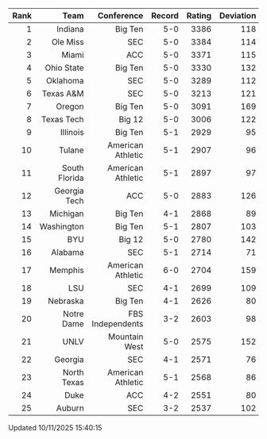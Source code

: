 | Rank  | Team                 | Conference           | Record   | Rating | Deviation |
| ---:  | ---:                 | ---:                 | ---:     | ---:   | ---:      |
| 1     | Indiana              | Big Ten              | 5-0      | 3386   | 118       |
| 2     | Ole Miss             | SEC                  | 5-0      | 3384   | 114       |
| 3     | Miami                | ACC                  | 5-0      | 3371   | 115       |
| 4     | Ohio State           | Big Ten              | 5-0      | 3330   | 132       |
| 5     | Oklahoma             | SEC                  | 5-0      | 3289   | 112       |
| 6     | Texas A&M            | SEC                  | 5-0      | 3213   | 121       |
| 7     | Oregon               | Big Ten              | 5-0      | 3091   | 169       |
| 8     | Texas Tech           | Big 12               | 5-0      | 3006   | 122       |
| 9     | Illinois             | Big Ten              | 5-1      | 2929   | 95        |
| 10    | Tulane               | American Athletic    | 5-1      | 2907   | 96        |
| 11    | South Florida        | American Athletic    | 5-1      | 2897   | 97        |
| 12    | Georgia Tech         | ACC                  | 5-0      | 2883   | 126       |
| 13    | Michigan             | Big Ten              | 4-1      | 2868   | 89        |
| 14    | Washington           | Big Ten              | 5-1      | 2807   | 103       |
| 15    | BYU                  | Big 12               | 5-0      | 2780   | 142       |
| 16    | Alabama              | SEC                  | 5-1      | 2714   | 71        |
| 17    | Memphis              | American Athletic    | 6-0      | 2704   | 159       |
| 18    | LSU                  | SEC                  | 4-1      | 2699   | 109       |
| 19    | Nebraska             | Big Ten              | 4-1      | 2626   | 80        |
| 20    | Notre Dame           | FBS Independents     | 3-2      | 2603   | 98        |
| 21    | UNLV                 | Mountain West        | 5-0      | 2575   | 152       |
| 22    | Georgia              | SEC                  | 4-1      | 2571   | 76        |
| 23    | North Texas          | American Athletic    | 5-1      | 2568   | 86        |
| 24    | Duke                 | ACC                  | 4-2      | 2551   | 80        |
| 25    | Auburn               | SEC                  | 3-2      | 2537   | 102       |

Updated 10/11/2025 15:40:15
